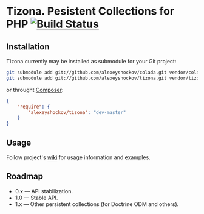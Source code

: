 # Tizona. Pesistent Collections for PHP [![Build Status](https://secure.travis-ci.org/alexeyshockov/colada.png)](http://travis-ci.org/alexeyshockov/tizona)

## Installation

Tizona currently may be installed as submodule for your Git project:

``` bash
git submodule add git://github.com/alexeyshockov/colada.git vendor/colada
git submodule add git://github.com/alexeyshockov/tizona.git vendor/tizona
```

or throught [Composer](https://github.com/composer/composer):

``` json
{
    "require": {
        "alexeyshockov/tizona": "dev-master"
    }
}
```

## Usage

Follow project's [wiki](https://github.com/alexeyshockov/tizona/wiki) for usage information and examples.

## Roadmap

* 0.x — API stabilization.
* 1.0 — Stable API.
* 1.x — Other persistent collections (for Doctrine ODM and others).
